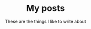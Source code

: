 ---
title: My posts
subtitle: These are the things I like to write about
menus:
  main:
    title: Posts
    weight: 3
layout: posts-list
---